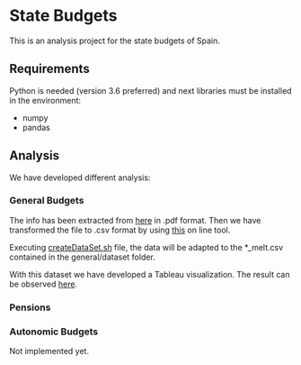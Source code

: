 # State Budgets

This is an analysis project for the state budgets of Spain.

## Requirements
Python is needed (version 3.6 preferred) and next libraries must be installed in the environment:
- numpy
- pandas

## Analysis
We have developed different analysis:

### General Budgets
The info has been extracted from [here](https://www.sepg.pap.hacienda.gob.es/sitios/sepg/es-ES/Presupuestos/DocumentacionEstadisticas/Estadisticas/Paginas/Estadisticas.aspx) in .pdf format. Then we have transformed the file to .csv format by using [this](https://convertio.co/es/pdf-csv/) on line tool.

Executing [createDataSet.sh](general/createDataSet.sh) file, the data will be adapted to the *_melt.csv contained in the general/dataset folder.

With this dataset we have developed a Tableau visualization. The result can be observed [here](https://public.tableau.com/profile/gior6119#!/vizhome/Presupuestos_16029571731530/Historia1).

### Pensions

### Autonomic Budgets
Not implemented yet.

